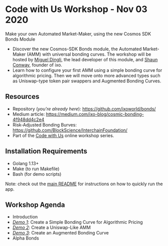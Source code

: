 # Code with Us Workshop - Nov 03 2020
Make your own Automated Market-Maker, using the new Cosmos SDK Bonds Module

- Discover the new Cosmos-SDK Bonds module, the Automated Market-Maker (AMM) with universal bonding curves. The workshop will be hosted by [Miguel Dingli](https://twitter.com/MiguelDingli), the lead developer of this module, and [Shaun Conway](https://twitter.com/shaunbconway), founder of ixo.
- Learn how to configure your first AMM using a simple bonding curve for algorithmic pricing. Then we will move onto more advanced types such as Uniswap-type token pair swappers and Augmented Bonding Curves.

## Resources

- Repository (_you're already here_): https://github.com/ixoworld/bonds/
- Medium article: https://medium.com/ixo-blog/cosmic-bonding-4f948dd4c2e4
- Risk-Adjusted Bonding Burves: https://github.com/BlockScience/InterchainFoundation/
- Part of the [Code with Us](https://cosmos.network/series/code-with-us) online workshop series.

## Installation Requirements

- Golang 1.13+
- Make (to run Makefile)
- Bash (for demo scripts)

Note: check out the [main README](../README.md) for instructions on how to quickly run the app.

## Workshop Agenda

- Introduction
- [_Demo 1_](./demo_1_power.sh): Create a Simple Bonding Curve for Algorithmic Pricing
- [_Demo 2_](./demo_2_swapper.sh): Create a Uniswap-Like AMM
- [_Demo 3_](./demo_3_augmented.sh): Create an Augmented Bonding Curve
- Alpha Bonds
